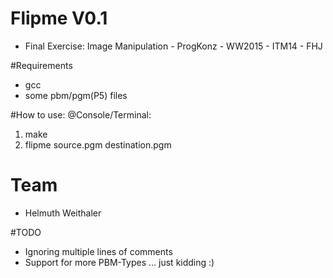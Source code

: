 # Flipme V0.1
- Final Exercise: Image Manipulation - ProgKonz - WW2015 - ITM14 - FHJ

#Requirements
- gcc
- some pbm/pgm(P5) files

#How to use: @Console/Terminal:
1. make
2. flipme source.pgm destination.pgm

# Team

* Helmuth Weithaler

#TODO
- Ignoring multiple lines of comments
- Support for more PBM-Types ... just kidding :)
